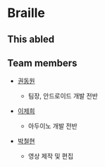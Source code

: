 # Braille
## This abled
## Team members
* [권동원](https://github.com/nicky8209)
	* 팀장, 안드로이드 개발 전반
	
* [이제희](https://github.com/MoonPhile)
	* 아두이노 개발 전반

* [박철현](https://github.com/1912-git)
        
	* 영상 제작 및 편집
